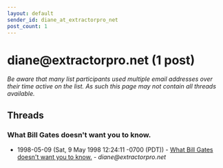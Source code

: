 ```yaml
---
layout: default
sender_id: diane_at_extractorpro_net
post_count: 1
---
```


# diane<span>@</span>extractorpro.net (1 post)

_Be aware that many list participants used multiple email addresses over their time active on the list. As such this page may not contain all threads available._

## Threads

### What Bill Gates doesn't want you to know.
+ 1998-05-09 (Sat, 9 May 1998 12:24:11 -0700 (PDT)) - [What Bill Gates doesn't want you to know.](/archive/1998/05/351479d0a23ffac0bbee2dfcea48fcaf400d42c69ee0d336cb1bdca81a2bb883) - _diane@extractorpro.net_

